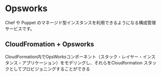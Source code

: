 # Opsworks
Chef や Puppet のマネージド型インスタンスを利用できるようになる構成管理サービスです。

## CloudFromation + Opsworks
CloudFormation内でOpsWorksコンポーネント（スタック・レイヤー・インスタンス・アプリケーション）をモデリングし、それらをCloudformation スタックとしてプロビジョニングすることができる
